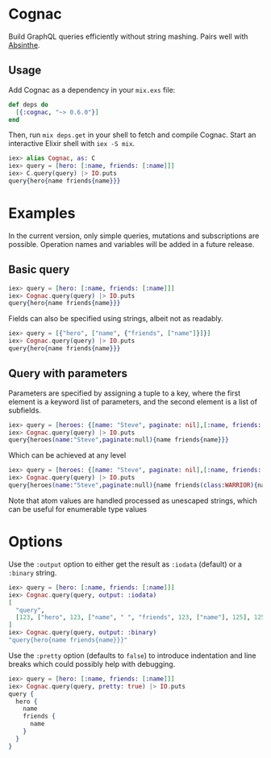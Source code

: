 # Cognac

Build GraphQL queries efficiently without string mashing. Pairs well with [Absinthe](https://github.com/absinthe-graphql/absinthe).

## Usage

Add Cognac as a dependency in your `mix.exs` file:

```elixir
def deps do
  [{:cognac, "~> 0.6.0"}]
end
```

Then, run `mix deps.get` in your shell to fetch and compile Cognac. Start an interactive Elixir shell with `iex -S mix`.

```elixir
iex> alias Cognac, as: C
iex> query = [hero: [:name, friends: [:name]]]
iex> C.query(query) |> IO.puts
query{hero{name friends{name}}}
```

# Examples

In the current version, only simple queries, mutations and subscriptions are possible. Operation names and variables will be added in a future release.

## Basic query

```elixir
iex> query = [hero: [:name, friends: [:name]]]
iex> Cognac.query(query) |> IO.puts
query{hero{name friends{name}}}
```

Fields can also be specified using strings, albeit not as readably.

```elixir
iex> query = [{"hero", ["name", {"friends", ["name"]}]}]
iex> Cognac.query(query) |> IO.puts
query{hero{name friends{name}}}
```

## Query with parameters

Parameters are specified by assigning a tuple to a key, where the first element is a keyword list of parameters, and the second element is a list of subfields.

```elixir
iex> query = [heroes: {[name: "Steve", paginate: nil],[:name, friends: [:name]]}]
iex> Cognac.query(query) |> IO.puts
query{heroes(name:"Steve",paginate:null){name friends{name}}}
```

Which can be achieved at any level

```elixir
iex> query = [heroes: {[name: "Steve", paginate: nil],[:name, friends: {[class: :WARRIOR],[:name]}]}]
iex> Cognac.query(query) |> IO.puts
query{heroes(name:"Steve",paginate:null){name friends(class:WARRIOR){name}}}
```

Note that atom values are handled processed as unescaped strings, which can be useful for enumerable type values

# Options

Use the `:output` option to either get the result as `:iodata` (default) or a `:binary` string.

```elixir
iex> query = [hero: [:name, friends: [:name]]]
iex> Cognac.query(query, output: :iodata)
[
  "query",
  [123, ["hero", 123, ["name", " ", "friends", 123, ["name"], 125], 125], 125]
]
iex> Cognac.query(query, output: :binary)
"query{hero{name friends{name}}}"
```

Use the `:pretty` option (defaults to `false`) to introduce indentation and line breaks which could possibly help with debugging.

```elixir
iex> query = [hero: [:name, friends: [:name]]]
iex> Cognac.query(query, pretty: true) |> IO.puts
query {
  hero {
    name
    friends {
      name
    }
  }
}
```
